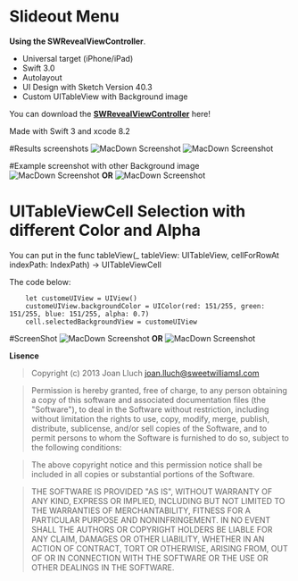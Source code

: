 # Slideout Menu

**Using the SWRevealViewController**. 

* Universal target (iPhone/iPad)
* Swift 3.0
* Autolayout
* UI Design with Sketch Version 40.3
* Custom UITableView with Background image

You can download the **[SWRevealViewController](https://github.com/John-Lluch/SWRevealViewController)** here!

Made with Swift 3 and xcode 8.2

#Results screenshots
![MacDown Screenshot](https://github.com/fkalai/SlideOutMenu/blob/master/01.png)
![MacDown Screenshot](https://github.com/fkalai/SlideOutMenu/blob/master/02.png)

#Example screenshot with other Background image
![MacDown Screenshot](https://github.com/fkalai/SlideOutMenu/blob/master/04.png) **OR**
![MacDown Screenshot](https://github.com/fkalai/SlideOutMenu/blob/master/05.png)

# UITableViewCell Selection with different Color and Alpha

You can put in the func tableView(_ tableView: UITableView, cellForRowAt indexPath: IndexPath) -> UITableViewCell

The code below:
        
        let customeUIView = UIView()
        customeUIView.backgroundColor = UIColor(red: 151/255, green: 151/255, blue: 151/255, alpha: 0.7)
        cell.selectedBackgroundView = customeUIView

#ScreenShot
![MacDown Screenshot](https://github.com/fkalai/SlideOutMenu/blob/master/06.png) **OR**
![MacDown Screenshot](https://github.com/fkalai/SlideOutMenu/blob/master/07.png)

**Lisence**

> Copyright (c) 2013 Joan Lluch joan.lluch@sweetwilliamsl.com

> Permission is hereby granted, free of charge, to any person obtaining a copy of this software and associated documentation files (the "Software"), to deal in the Software without restriction, including without limitation the rights to use, copy, modify, merge, publish, distribute, sublicense, and/or sell copies of the Software, and to permit persons to whom the Software is furnished to do so, subject to the following conditions:

> The above copyright notice and this permission notice shall be included in all copies or substantial portions of the Software.

> THE SOFTWARE IS PROVIDED "AS IS", WITHOUT WARRANTY OF ANY KIND, EXPRESS OR IMPLIED, INCLUDING BUT NOT LIMITED TO THE WARRANTIES OF MERCHANTABILITY, FITNESS FOR A PARTICULAR PURPOSE AND NONINFRINGEMENT. IN NO EVENT SHALL THE AUTHORS OR COPYRIGHT HOLDERS BE LIABLE FOR ANY CLAIM, DAMAGES OR OTHER LIABILITY, WHETHER IN AN ACTION OF CONTRACT, TORT OR OTHERWISE, ARISING FROM, OUT OF OR IN CONNECTION WITH THE SOFTWARE OR THE USE OR OTHER DEALINGS IN THE SOFTWARE.
